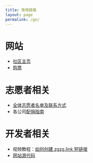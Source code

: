 ```yaml
---
title: 常用链接
layout: page
permalink: /go/
---
```


# 网站
* [社区主页](https://www.zgzg.io/)
* [购票](https://www.zgzg.io/singerticket/)

# 志愿者相关

* [全体志愿者名单及联系方式](https://zgzg.link/zgid-public)
* 各公司[配捐指南](https://zgzg.link/log-instruction)

# 开发者相关

* 视频教程：[如何创建 zgzg.link 短链接](https://youtu.be/8HrtHwGEOoE)
* [网站源代码](https://github.com/zgzgorg/yj.zgzg.io)
